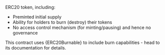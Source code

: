ERC20 token, including:
- Preminted initial supply
- Ability for holders to burn (destroy) their tokens
- No access control mechanism (for minting/pausing) and hence no governance

This contract uses {ERC20Burnable} to include burn capabilities - head to
its documentation for details.